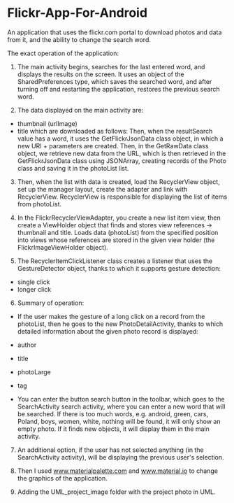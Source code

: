 # Flickr-App-For-Android
An application that uses the flickr.com portal to download photos and data from it, and the ability to change the search word.
 
The exact operation of the application:
1. The main activity begins, searches for the last entered word, and displays the results on the screen. It uses an object of the SharedPreferences type, which saves the searched word, and after turning off and restarting the application, restores the previous search word.

2. The data displayed on the main activity are:
- thumbnail (urlImage)
- title
which are downloaded as follows:
Then, when the resultSearch value has a word, it uses the GetFlickrJsonData class object, in which a new URI + parameters are created. Then, in the GetRawData class object, we retrieve new data from the URL, which is then retrieved in the GetFlickrJsonData class using JSONArray, creating records of the Photo class and saving it in the photoList list.

3. Then, when the list with data is created, load the RecyclerView object, set up the manager layout, create the adapter and link with RecyclerView. RecyclerView is responsible for displaying the list of items from photoList.

4. In the FlickrRecyclerViewAdapter, you create a new list item view, then create a ViewHolder object that finds and stores view references -> thumbnail and title. Loads data (photoList) from the specified position into views whose references are stored in the given view holder (the FlickrImageViewHolder object).

5. The RecyclerItemClickListener class creates a listener that uses the GestureDetector object, thanks to which it supports gesture detection:
- single click
- longer click

6. Summary of operation:
 - If the user makes the gesture of a long click on a record from the photoList, then he goes to the new PhotoDetailActivity, thanks to which detailed information about the given photo record is displayed:
- author
- title
- photoLarge
- tag

- You can enter the button search button in the toolbar, which goes to the SearchActivity search activity, where you can enter a new word that will be searched. If there is too much words, e.g. android, green, cars, Poland, boys, women, white, nothing will be found, it will only show an empty photo. If it finds new objects, it will display them in the main activity.

7. An additional option, if the user has not selected anything (in the SearchActivity activity), will be displaying the previous user's selection.

8. Then I used www.materialpalette.com and www.material.io to change the graphics of the application.

9. Adding the UML_project_image folder with the project photo in UML.
